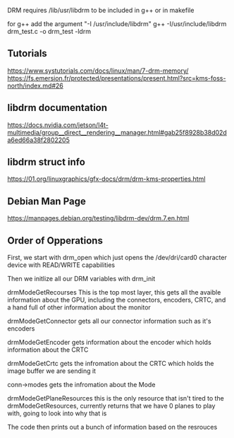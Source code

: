 DRM requires /lib/usr/libdrm to be included in g++ or in makefile

for g++  add the argument "-I /usr/include/libdrm"
g++ -I/usr/include/libdrm drm_test.c  -o drm_test -ldrm

## Tutorials
https://www.systutorials.com/docs/linux/man/7-drm-memory/
https://fs.emersion.fr/protected/presentations/present.html?src=kms-foss-north/index.md#26


## libdrm documentation 
https://docs.nvidia.com/jetson/l4t-multimedia/group__direct__rendering__manager.html#gab25f8928b38d02da6ed66a38f2802205

## libdrm struct info
https://01.org/linuxgraphics/gfx-docs/drm/drm-kms-properties.html

## Debian Man Page
https://manpages.debian.org/testing/libdrm-dev/drm.7.en.html


## Order of Opperations

First, we start with drm_open which just opens the /dev/dri/card0 character device with READ/WRITE capabilities

Then we initlize all our DRM variables with drm_init

drmModeGetRecourses  This is the top most layer, this gets all the avaible information about the GPU, including the connectors, encoders, CRTC, and a hand full of other information about the monitor

drmModeGetConnector gets all our connector information such as it's encoders

drmModeGetEncoder gets information about the encoder which holds information about the CRTC

drmModeGetCrtc gets the infromation about the CRTC which holds the image buffer we are sending it

conn->modes gets the infromation about the Mode

drmModeGetPlaneResources this is the only resource that isn't tired to the drmModeGetResources, currently returns that we have 0 planes to play with, going to look into why that is

The code then prints out a bunch of information based on the resrouces